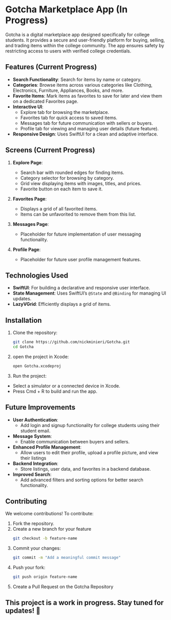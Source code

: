 # Gotcha Marketplace App (In Progress)

Gotcha is a digital marketplace app designed specifically for college students. It provides a secure and user-friendly platform for buying, selling, and trading items within the college community. The app ensures safety by restricting access to users with verified college credentials.

## Features (Current Progress)

- **Search Functionality**: Search for items by name or category.
- **Categories**: Browse items across various categories like Clothing, Electronics, Furniture, Appliances, Books, and more.
- **Favorite Items**: Mark items as favorites to save for later and view them on a dedicated Favorites page.
- **Interactive UI**:
  - Explore tab for browsing the marketplace.
  - Favorites tab for quick access to saved items.
  - Messages tab for future communication with sellers or buyers.
  - Profile tab for viewing and managing user details (future feature).
- **Responsive Design**: Uses SwiftUI for a clean and adaptive interface.

## Screens (Current Progress)

1. **Explore Page**:
   - Search bar with rounded edges for finding items.
   - Category selector for browsing by category.
   - Grid view displaying items with images, titles, and prices.
   - Favorite button on each item to save it.

2. **Favorites Page**:
   - Displays a grid of all favorited items.
   - Items can be unfavorited to remove them from this list.

3. **Messages Page**:
   - Placeholder for future implementation of user messaging functionality.

4. **Profile Page**:
   - Placeholder for future user profile management features.

## Technologies Used

- **SwiftUI**: For building a declarative and responsive user interface.
- **State Management**: Uses SwiftUI’s `@State` and `@Binding` for managing UI updates.
- **LazyVGrid**: Efficiently displays a grid of items.

## Installation

1. Clone the repository:
   ```bash
   git clone https://github.com/nickminieri/Gotcha.git
   cd Gotcha
2. open the project in Xcode:
   ```bash
   open Gotcha.xcodeproj
3. Run the project:
  - Select a simulator or a connected device in Xcode.
  - Press Cmd + R to build and run the app.

## Future Improvements

- **User Authentication**:
  - Add login and signup functionality for college students using their student email.
- **Message System**:
  - Enable communication between buyers and sellers.
- **Enhanced Profile Management**:
  - Allow users to edit their profile, upload a profile picture, and view their listings
- **Backend Integration**:
  - Store listings, user data, and favorites in a backend database.
- **Improved Search**:
  - Add advanced filters and sorting options for better search functionality.
 
## Contributing
We welcome contributions! To contribute:
1. Fork the repository.
2. Create a new branch for your feature
   ```bash
   git checkout -b feature-name
3. Commit your changes:
   ```bash
   git commit -m "Add a meaningful commit message"
5. Push your fork:
   ```bash
   git push origin feature-name
6. Create a Pull Request on the Gotcha Repository

## **This project is a work in progress. Stay tuned for updates! 🚀**

